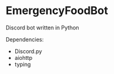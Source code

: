 # EmergencyFoodBot
Discord bot written in Python

Dependencies:
  * Discord.py
  * aiohttp
  * typing
